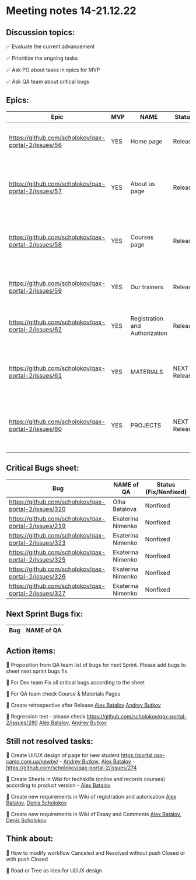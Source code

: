 # Meeting notes 14-21.12.22  

## Discussion topics:   

:white_check_mark: Evaluate the current advancement

:white_check_mark: Prioritize the ongoing tasks 

:white_check_mark: Ask PO about tasks in epics for MVP  

:white_check_mark: Ask QA team about critical bugs  

## Epics:  

| Epic                |    MVP  | NAME |Status | Prior |
|---------------------|---------|------|-------|-------|      
|https://github.com/scholokov/qax-portal-2/issues/56 |YES| Home page| Release | no changes in the near future  |
|https://github.com/scholokov/qax-portal-2/issues/57|YES| About us page| Release  | some changes in the near future - implement design |
|https://github.com/scholokov/qax-portal-2/issues/58|YES| Courses page |Release |have to change, but we haven't design and all content |
|https://github.com/scholokov/qax-portal-2/issues/59|YES| Our trainers|Release |no changes in the near future |
|https://github.com/scholokov/qax-portal-2/issues/62|YES| Registration and Authorization|Release| no changes in the near future  |
|https://github.com/scholokov/qax-portal-2/issues/61| YES| MATERIALS| NEXT Release | have to change, but we haven't design and all content | 
|https://github.com/scholokov/qax-portal-2/issues/60| YES| PROJECTS| NEXT Release | have to change, but we haven't design and all content | 

## Critical Bugs sheet: 

| Bug                |   NAME of QA   | Status (Fix/Nonfixed) |
|---------------------|---------|------| 
|https://github.com/scholokov/qax-portal-2/issues/320|Olha Batalova |Nonfixed |
|https://github.com/scholokov/qax-portal-2/issues/219|Ekaterina Nimenko |Nonfixed |
|https://github.com/scholokov/qax-portal-2/issues/323|Ekaterina Nimenko |Nonfixed |
|https://github.com/scholokov/qax-portal-2/issues/325|Ekaterina Nimenko |Nonfixed |
|https://github.com/scholokov/qax-portal-2/issues/326|Ekaterina Nimenko |Nonfixed |
|https://github.com/scholokov/qax-portal-2/issues/327|Ekaterina Nimenko |Nonfixed | 

## Next Sprint Bugs fix: 
| Bug                |   NAME of QA   | 
|--------------------|----------------| 



## Action items:  

:black_square_button: Proposition from QA team list of bugs for next Sprint. Please add bugs to sheet next sprint bugs fix. 

:black_square_button: For Dev team Fix all critical bugs according to the sheet  

:black_square_button: For QA team check Course & Materials Pages  

:black_square_button: Create retrospective after Release [Alex Batalov](https://github.com/ABatalov)  [Andrey Butkov](https://github.com/ButKoff) 

:black_square_button: Regression test - please check https://github.com/scholokov/qax-portal-2/issues/280 [Alex Batalov](https://github.com/ABatalov), [Andrey Butkov](https://github.com/ButKoff)  

## Still not resolved tasks:   

:black_square_button: Create UI/UX design of page for new student https://portal.qax-camp.com.ua/newby/ - [Andrey Butkov](https://github.com/ButKoff), [Alex Batalov](https://github.com/ABatalov) - https://github.com/scholokov/qax-portal-2/issues/274  

:black_square_button: Create Sheets in Wiki for techskills (online and records courses) according to product version - [Alex Batalov](https://github.com/ABatalov) 

:black_square_button: Create new requirements in Wiki of registration and autorisation [Alex Batalov](https://github.com/ABatalov), [Denis Scholokov](https://github.com/scholokov) 

:black_square_button: Create new requirements in Wiki of Essay and Comments [Alex Batalov](https://github.com/ABatalov), [Denis Scholokov](https://github.com/scholokov)  

## Think about:  

:black_square_button: How to modify workflow Canceled and Resolved without push Closed or with push Closed  

:black_square_button: Road or Tree as idea for UI/UX design 
